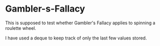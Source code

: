 # Gambler-s-Fallacy
This is supposed to test whether Gambler's Fallacy applies to spinning a roulette wheel.

I have used a deque to keep track of only the last few values stored.
